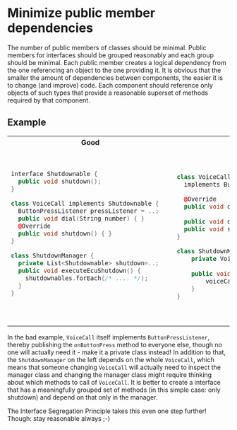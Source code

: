 # Minimize public member dependencies
The number of public members of classes should be minimal. Public members for interfaces should be grouped reasonably and each group should be minimal.
Each public member creates a logical dependency from the one referencing an object to the one providing it. It is obvious that the smaller the amount of dependencies between components, the easier it is to change (and improve) code. 
Each component should reference only objects of such types that provide a reasonable superset of methods required by that component.

## Example
<table>
<tr><th width="400px">Good</th><th width="400px">Bad</th></tr>
<tr><td><pre lang="cpp">

```cpp
interface Shutdownable {
  public void shutdown();
}

class VoiceCall implements Shutdownable {
  ButtonPressListener pressListener = ..;   
  public void dial(String number) { }
  @Override    
  public void shutdown() { }
}

class ShutdownManager {
  private List<Shutdownable> shutdown=..;
  public void executeEcuShutdown() {
    shutdownables.forEach(/* .... */);
  }
}
```
</pre></td><td><pre lang="cpp">

```cpp
class VoiceCall
  implements ButtonPressListener {

  @Override
  public void onButtonPress(){/*hangup*/}
   
  public void dial(String number) { }
  public void shutdown() { }
}

class ShutdownManager {
    private VoiceCall voiceCall;
   
    public void executeEcuShutdown() {
        voiceCall.shutdown();
    }
}
```

</pre></td></tr>
</table>

In the bad example, `VoiceCall` itself implements `ButtonPressListener`, thereby publishing the `onButtonPress` method to everyone else,
though no one will actually need it - make it a private class instead! In addition to that, the `ShutdownManager` on the left depends on
the whole `VoiceCall`, which means that someone changing `VoiceCall` will actually need to inspect the manager class and changing the manager
class might require thinking about which methods to call of `VoiceCall`. It is better to create a interface that has a meaningfully grouped set
of methods (in this simple case: only shutdown) and depend on that only in the manager.

The Interface Segregation Principle takes this even one step further! Though: stay reasonable always ;-)

